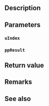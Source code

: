 ## Description

## Parameters

### `uIndex`

### `ppResult`

## Return value

## Remarks

## See also